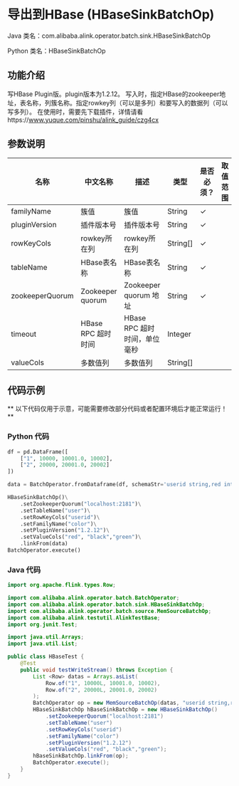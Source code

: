 # 导出到HBase (HBaseSinkBatchOp)
Java 类名：com.alibaba.alink.operator.batch.sink.HBaseSinkBatchOp

Python 类名：HBaseSinkBatchOp


## 功能介绍
写HBase Plugin版。plugin版本为1.2.12。
写入时，指定HBase的zookeeper地址，表名称，列簇名称。指定rowkey列（可以是多列）和要写入的数据列（可以写多列）。
在使用时，需要先下载插件，详情请看https://www.yuque.com/pinshu/alink_guide/czg4cx

## 参数说明

| 名称 | 中文名称 | 描述 | 类型 | 是否必须？ | 取值范围 | 默认值 |
| --- | --- | --- | --- | --- | --- | --- |
| familyName | 簇值 | 簇值 | String | ✓ |  |  |
| pluginVersion | 插件版本号 | 插件版本号 | String | ✓ |  |  |
| rowKeyCols | rowkey所在列 | rowkey所在列 | String[] | ✓ |  |  |
| tableName | HBase表名称 | HBase表名称 | String | ✓ |  |  |
| zookeeperQuorum | Zookeeper quorum | Zookeeper quorum 地址 | String | ✓ |  |  |
| timeout | HBase RPC 超时时间 | HBase RPC 超时时间，单位毫秒 | Integer |  |  | 1000 |
| valueCols | 多数值列 | 多数值列 | String[] |  |  | null |


## 代码示例

** 以下代码仅用于示意，可能需要修改部分代码或者配置环境后才能正常运行！**

### Python 代码
```python
df = pd.DataFrame([
    ["1", 10000, 10001.0, 10002],
    ["2", 20000, 20001.0, 20002]
])

data = BatchOperator.fromDataframe(df, schemaStr='userid string,red int,black double,green int')

HBaseSinkBatchOp()\
    .setZookeeperQuorum("localhost:2181")\
    .setTableName("user")\
    .setRowKeyCols("userid")\
    .setFamilyName("color")\
    .setPluginVersion("1.2.12")\
    .setValueCols("red", "black","green")\
    .linkFrom(data)
BatchOperator.execute()
```
### Java 代码
```java
import org.apache.flink.types.Row;

import com.alibaba.alink.operator.batch.BatchOperator;
import com.alibaba.alink.operator.batch.sink.HBaseSinkBatchOp;
import com.alibaba.alink.operator.batch.source.MemSourceBatchOp;
import com.alibaba.alink.testutil.AlinkTestBase;
import org.junit.Test;

import java.util.Arrays;
import java.util.List;

public class HBaseTest {
	@Test
	public void testWriteStream() throws Exception {
		List <Row> datas = Arrays.asList(
			Row.of("1", 10000L, 10001.0, 10002),
			Row.of("2", 20000L, 20001.0, 20002)
		);
		BatchOperator op = new MemSourceBatchOp(datas, "userid string,red long,black double,green int");
		HBaseSinkBatchOp hBaseSinkBatchOp = new HBaseSinkBatchOp()
			.setZookeeperQuorum("localhost:2181")
			.setTableName("user")
			.setRowKeyCols("userid")
			.setFamilyName("color")
			.setPluginVersion("1.2.12")
			.setValueCols("red", "black","green");
		hBaseSinkBatchOp.linkFrom(op);
		BatchOperator.execute();
	}
}
```
